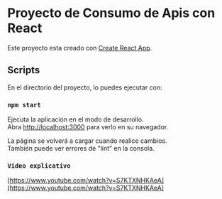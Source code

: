# Proyecto de Consumo de Apis con React

Este proyecto esta creado con  [Create React App](https://github.com/facebook/create-react-app).

## Scripts

En el directorio del proyecto, lo puedes ejecutar con:

### `npm start`
Ejecuta la aplicación en el modo de desarrollo.\
Abra [http://localhost:3000](http://localhost:3000) para verlo en su navegador.

La página se volverá a cargar cuando realice cambios.\
También puede ver errores de "lint" en la consola.




### `Video explicativo`
[https://www.youtube.com/watch?v=S7KTXNHKAeA](https://www.youtube.com/watch?v=S7KTXNHKAeA)

